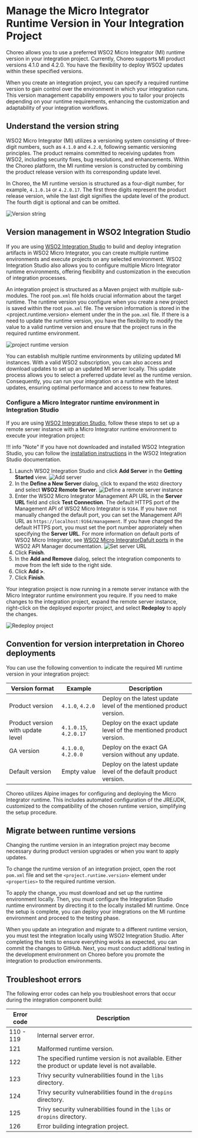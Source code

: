 # Manage the Micro Integrator Runtime Version in Your Integration Project

Choreo allows you to use a preferred WSO2 Micro Integrator (MI) runtime version in your integration project. Currently, Choreo supports MI product versions 4.1.0 and 4.2.0. You have the flexibility to deploy WSO2 updates within these specified versions. 

When you create an integration project, you can specify a required runtime version to gain control over the environment in which your integration runs. This version management capability empowers you to tailor your projects depending on your runtime requirements, enhancing the customization and adaptability of your integration workflows.

## Understand the version string

WSO2 Micro Integrator (MI) utilizes a versioning system consisting of three-digit numbers, such as `4.1.0` and `4.2.0`, following semantic versioning principles. The product remains committed to receiving updates from WSO2, including security fixes, bug resolutions, and enhancements. Within the Choreo platform, the MI runtime version is constructed by combining the product release version with its corresponding update level.

In Choreo, the MI runtime version is structured as a four-digit number, for example, `4.1.0.14` or `4.2.0.17`. The first three digits represent the product release version, while the last digit signifies the update level of the product. The fourth digit is optional and can be omitted.

![Version string](../assets/img/develop-components/micro-integrator/version-string.png)

## Version management in WSO2 Integration Studio

If you are using [WSO2 Integration Studio](https://wso2.com/integration/integration-studio/) to build and deploy integration artifacts in WSO2 Micro Integrator, you can create multiple runtime environments and execute projects on any selected environment. WSO2 Integration Studio also allows you to configure multiple Micro Integrator runtime environments, offering flexibility and customization in the execution of integration processes.

An integration project is structured as a Maven project with multiple sub-modules. The root `pom.xml` file holds crucial information about the target runtime. The runtime version you configure when you create a new project is saved within the root `pom.xml` file. The version information is stored in the <project.runtime.version> element under the <properties> in the `pom.xml` file. If there is a need to update the runtime version, you have the flexibility to modify the value to a valid runtime version and ensure that the project runs in the required runtime environment.

![project runtime version](../assets/img/develop-components/micro-integrator/project-runtime-version.png)

You can establish multiple runtime environments by utilizing updated MI instances. With a valid WSO2 subscription, you can also access and download updates to set up an updated MI server locally. This update process allows you to select a preferred update level as the runtime version. Consequently, you can run your integration on a runtime with the latest updates, ensuring optimal performance and access to new features.

### Configure a Micro Integrator runtime environment in Integration Studio

If you are using [WSO2 Integration Studio](https://wso2.com/integration/integration-studio/), follow these steps to set up a remote server instance with a Micro Integrator runtime environment to execute your integration project:

!!! info "Note"
    If you have not downloaded and installed WSO2 Integration Studio, you can follow the [installation instructions](installing-WSO2-Integration-Studio/) in the WSO2 Integration Studio documentation.

1. Launch WSO2 Integration Studio and click **Add Server** in the **Getting Started** view.
   ![Add server](../assets/img/develop-components/micro-integrator/add-server.png)
2. In the **Define a New Server** dialog, click to expand the `WSO2` directory and select **WSO2 Remote Server**.
   ![Define a remote server instance](../assets/img/develop-components/micro-integrator/define-a-remote-server-instance.png)
3. Enter the WSO2 Micro Integrator Management API URL in the **Server URL** field and click **Test Connection**. The default HTTPS port of the Management API of WSO2 Micro Integrator is `9164`. If you have not manually changed the default port, you can set the Management API URL as `https://localhost:9164/management`.  If you have changed the default HTTPS port, you must set the port number approriately when specifying the **Server URL**. For more information on default ports of WSO2 Micro Integrator, see [WSO2 Micro IntegratorDafult ports](https://apim.docs.wso2.com/en/latest/install-and-setup/setup/reference/default-product-ports/#micro-integrator-ports) in the WSO2 API Manager documentation. 
   ![Set server URL](../assets/img/develop-components/micro-integrator/set-server-url.png)
4. Click **Finish**.
5. In the **Add and Remove** dialog, select the integration components to move from the left side to the right side.
6. Click **Add >**.
7. Click **Finish**. 

Your integration project is now running in a remote server instance with the Micro Integrator runtime environment you require.
If you need to make changes to the integration project, expand the remote server instance, right-click on the deployed exporter project, and select **Redeploy** to apply the changes.

![Redeploy project](../assets/img/develop-components/micro-integrator/redeploy-project.png)

## Convention for version interpretation in Choreo deployments

You can use the following convention to indicate the required MI runtime version in your integration project:


| **Version format**           | **Example**       | **Description**   |
|------------------------------|-------------------|-------------------|
| Product version              | `4.1.0`, `4.2.0`  | Deploy on the latest update level of the mentioned product version.                 |
| Product version with update level  | `4.1.0.15`, `4.2.0.17` |  Deploy on the exact update level of the mentioned product version.    |
| GA version                   | `4.1.0.0`, `4.2.0.0` | Deploy on the exact GA version without any update.                  |
| Default version            | Empty value         | Deploy on the latest update level of the default product version.                  |


Choreo utilizes Alpine images for configuring and deploying the Micro Integrator runtime. This includes automated configuration of the JRE/JDK, customized to the compatibility of the chosen runtime version, simplifying the setup procedure.

## Migrate between runtime versions

Changing the runtime version in an integration project may become necessary during product version upgrades or when you want to apply updates. 

To change the runtime version of an integration project, open the root `pom.xml` file and set the `<project.runtime.version>` element under `<properties>` to the required runtime version. 

To apply the change, you must download and set up the runtime environment locally. Then, you must configure the Integration Studio runtime environment by directing it to the locally installed MI runtime. Once the setup is complete, you can deploy your integrations on the MI runtime environment and proceed to the testing phase.

When you update an integration and migrate to a different runtime version, you must test the integration locally using WSO2 Integration Studio. After completing the tests to ensure everything works as expected, you can commit the changes to GitHub. Next, you must conduct additional testing in the development environment on Choreo before you promote the integration to production environments.

## Troubleshoot errors

The following error codes can help you troubleshoot errors that occur during the integration component build:

| **Error code** | **Description**            |
|----------------|----------------------------|
| 110 - 119      | Internal server error.     |
| 121            | Malformed runtime version. |
| 122            | The specified runtime version is not available. Either the product or update level is not available.    |
| 123            | Trivy security vulnerabilities found in the `libs` directory. |
| 124            | Trivy security vulnerabilities found in the `dropins` directory. |
| 125            | Trivy security vulnerabilities found in the `libs` or `dropins` directory. |
| 126            | Error building integration project. |
